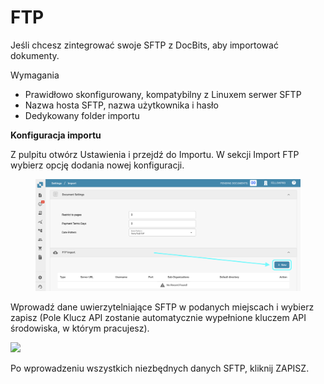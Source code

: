 # FTP

Jeśli chcesz zintegrować swoje SFTP z DocBits, aby importować dokumenty.

Wymagania

* Prawidłowo skonfigurowany, kompatybilny z Linuxem serwer SFTP
* Nazwa hosta SFTP, nazwa użytkownika i hasło
* Dedykowany folder importu

**Konfiguracja importu**

Z pulpitu otwórz Ustawienia i przejdź do Importu. W sekcji Import FTP wybierz opcję dodania nowej konfiguracji.

<figure><img src="../../.gitbook/assets/ftp1.png" alt=""><figcaption></figcaption></figure>

Wprowadź dane uwierzytelniające SFTP w podanych miejscach i wybierz zapisz (Pole Klucz API zostanie automatycznie wypełnione kluczem API środowiska, w którym pracujesz).

![](https://lh7-us.googleusercontent.com/m11trSpnDmv9aco98vPG6xuIhYxngp6TauG7lDYEWB2VguNmX0ypXMi3Fc4Ey6V4Iy_YwOy4Zooh3rj_WoAQ3PQgVIjw5vqToOuq_lIxN7IqPE2fv1puzsnEO96y5mn5FHjFtC1wYrEf9sxjHk1GL2I)

Po wprowadzeniu wszystkich niezbędnych danych SFTP, kliknij ZAPISZ.
